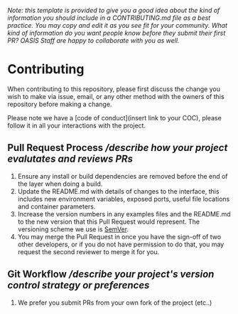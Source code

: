 *Note: this template is provided to give you a good idea about the kind of information you should include in a CONTRIBUTING.md file as a best practice. You may copy and edit it as you see fit for your community. What kind of information do you want people know before they submit their first PR? OASIS Staff are happy to collaborate with you as well.*


# Contributing

When contributing to this repository, please first discuss the change you wish to make via issue,
email, or any other method with the owners of this repository before making a change. 

Please note we have a [code of conduct](insert link to your COC), please follow it in all your interactions with the project.

## Pull Request Process */describe how your project evalutates and reviews PRs*

1. Ensure any install or build dependencies are removed before the end of the layer when doing a 
   build.
2. Update the README.md with details of changes to the interface, this includes new environment 
   variables, exposed ports, useful file locations and container parameters.
3. Increase the version numbers in any examples files and the README.md to the new version that this
   Pull Request would represent. The versioning scheme we use is [SemVer](http://semver.org/).
4. You may merge the Pull Request in once you have the sign-off of two other developers, or if you 
   do not have permission to do that, you may request the second reviewer to merge it for you.

## Git Workflow */describe your project's version control strategy or preferences*

1. We prefer you submit PRs from your own fork of the project (etc..)


